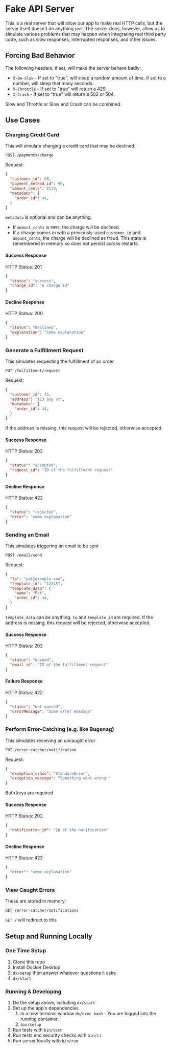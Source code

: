 # Fake API Server

This is a real server that will allow our app to make real HTTP calls, but the server itself doesn't do anything
real.  The server does, however, allow us to simulate various problems that may happen when integrating real third
party code, such as slow responses, interrupted responses, and other issues.

## Forcing Bad Behavior

The following headers, if set, will make the server behave badly:

* `X-Be-Slow` - If set to "true", will sleep a random amount of time. If set to a number, will sleep that many
seconds.
* `X-Throttle` - If set to "true" will return a 429.
* `X-Crash` - If set to "true" will return a 503 or 504.

Slow and Throttle or Slow and Crash can be combined.

## Use Cases

### Charging Credit Card

This will simulate charging a credit card that may be declined.

```
POST /payments/charge
```

Request:

```json
{
  "customer_id": 88,
  "payment_method_id": 99,
  "amount_cents": 6510,
  "metadata": {
    "order_id": 44,
  }
}
```

`metadata` is optional and can be anything.

* If `amount_cents` is `9999`, the charge will be declined.
* If a charge comes in with a previously-used `customer_id` and `amount_cents`, the charge will be declined as
fraud.  This state is remembered in memory so does not persist across restarts.

#### Success Response

HTTP Status: 201

```json
{
  "status": "success",
  "charge_id": "A charge id"
}
```

#### Decline Response

HTTP Status: 200

```json
{
  "status": "declined",
  "explanation": "some explanation"
}
```

### Generate a Fulfillment Request

This simulates requesting the fulfillment of an order

```
PUT /fulfillment/request
```

Request:

```json
{
  "customer_id": 45,
  "address": "123 any st",
  "metadata": {
    "order_id": 44,
  }
}
```

If the address is missing, this request will be rejected, otherwise accepted.

#### Success Response

HTTP Status: 202

```json
{
  "status": "accepted",
  "request_id": "ID of the fulfillment request"
}
```

#### Decline Response

HTTP Status: 422

```json
{
  "status": "rejected",
  "error": "some explanation"
}
```

### Sending an Email

This simulates triggering an email to be sent

```
POST /email/send
```

Request:

```json
{
  "to": "pat@example.com",
  "template_id": "12345",
  "template_data": {
    "name": "Pat",
    "order_id": 44,
  }
}
```

`template_data` can be anything.  `to` and `template_id` are required.
If the address is missing, this request will be rejected, otherwise accepted.

#### Success Response

HTTP Status: 202

```json
{
  "status": "queued",
  "email_id": "ID of the fulfillment request"
}
```

#### Failure Response

HTTP Status: 422

```json
{
  "status": "not-queued",
  "errorMessage": "Some error message"
}
```

### Perform Error-Catching (e.g. like Bugsnag)

This simulates receiving an uncaught error

```
PUT /error-catcher/notification
```

Request:

```json
{
  "exception_class": "StandardError",
  "exception_message": "Something went wrong!"
}
```

Both keys are required

#### Success Response

HTTP Status: 202

```json
{
  "notification_id": "ID of the notification"
}
```

#### Decline Response

HTTP Status: 422

```json
{
  "error": "some explanation"
}
```

### View Caught Errors

These are stored in memory:

```
GET /error-catcher/notifications
```

`GET /` will redirect to this

## Setup and Running Locally

### One Time Setup

1. Clone this repo
1. Install Docker Desktop
1. `dx/setup` then answer whatever questions it asks
1. `dx/start`

### Running & Developing

1. Do the setup above, including `dx/start`
1. Set up the app's dependencies
   1. In a new terminal window `dx/exec bash` - You are logged into the running container.
   1. `bin/setup`
1. Run tests with `bin/test`
1. Run tests and security checks with `bin/ci`
1. Run server locally with `bin/run`

